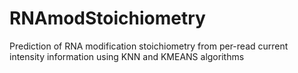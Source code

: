 # RNAmodStoichiometry
Prediction of RNA modification stoichiometry from per-read current intensity information using KNN and KMEANS algorithms
